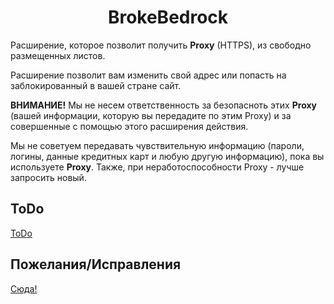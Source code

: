 <h1 align="center">BrokeBedrock</h1> 
<p>Расширение, которое позволит получить <b>Proxy</b> (HTTPS), из свободно размещенных листов. <!--<b><a href="https://github.com/jetkai/proxy-list">Proxy List</a> и <a href="https://github.com/monosans/proxy-list">Proxy List</a></b>.</p>-->
<p>Расширение позволит вам изменить свой адрес или попасть на заблокированный в вашей стране сайт.</p>
<p><b>ВНИМАНИЕ!</b> Мы не несем ответственность за безопасноть этих <b>Proxy</b> (вашей информации, которую вы передадите по этим Proxy) и за совершенные с помощью этого расширения действия.</p>
<p>Мы не советуем передавать чувствительную информацию (пароли, логины, данные кредитных карт и любую другую информацию), пока вы используете <b>Proxy</b>. Также, при неработоспособности Proxy - лучше запросить новый.</p>

<h2>ToDo</h2>
<a href="https://github.com/Erghel/BrokeBedrock/projects/1">ToDo</a>

<h2>Пожелания/Исправления</h2>
<a href="https://github.com/Erghel/BrokeBedrock/issues/1">Сюда!</a>
